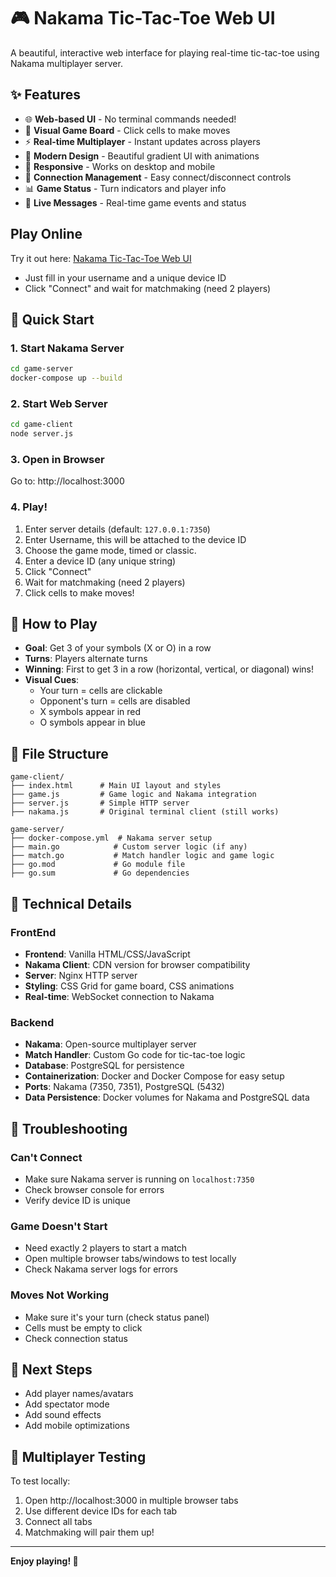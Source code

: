 # 🎮 Nakama Tic-Tac-Toe Web UI

A beautiful, interactive web interface for playing real-time tic-tac-toe using Nakama multiplayer server.

## ✨ Features

- 🌐 **Web-based UI** - No terminal commands needed!
- 🎯 **Visual Game Board** - Click cells to make moves
- ⚡ **Real-time Multiplayer** - Instant updates across players
- 🎨 **Modern Design** - Beautiful gradient UI with animations
- 📱 **Responsive** - Works on desktop and mobile
- 🔌 **Connection Management** - Easy connect/disconnect controls
- 📊 **Game Status** - Turn indicators and player info
- 💬 **Live Messages** - Real-time game events and status

## Play Online
Try it out here: [Nakama Tic-Tac-Toe Web UI](http://3.109.202.60)
- Just fill in your username and a unique device ID
- Click "Connect" and wait for matchmaking (need 2 players)

## 🚀 Quick Start

### 1. Start Nakama Server
```bash
cd game-server
docker-compose up --build
```

### 2. Start Web Server
```bash
cd game-client
node server.js
```

### 3. Open in Browser
Go to: http://localhost:3000

### 4. Play!
1. Enter server details (default: `127.0.0.1:7350`)
2. Enter Username, this will be attached to the device ID
3. Choose the game mode, timed or classic.
4. Enter a device ID (any unique string)
5. Click "Connect"
6. Wait for matchmaking (need 2 players)
7. Click cells to make moves!

## 🎯 How to Play

- **Goal**: Get 3 of your symbols (X or O) in a row
- **Turns**: Players alternate turns
- **Winning**: First to get 3 in a row (horizontal, vertical, or diagonal) wins!
- **Visual Cues**: 
  - Your turn = cells are clickable
  - Opponent's turn = cells are disabled
  - X symbols appear in red
  - O symbols appear in blue

## 📁 File Structure

```
game-client/
├── index.html      # Main UI layout and styles
├── game.js         # Game logic and Nakama integration  
├── server.js       # Simple HTTP server
├── nakama.js       # Original terminal client (still works)
```

```
game-server/
├── docker-compose.yml  # Nakama server setup
├── main.go            # Custom server logic (if any)
├── match.go           # Match handler logic and game logic
├── go.mod             # Go module file
├── go.sum             # Go dependencies

```

## 🔧 Technical Details

### FrontEnd
- **Frontend**: Vanilla HTML/CSS/JavaScript
- **Nakama Client**: CDN version for browser compatibility
- **Server**: Nginx HTTP server
- **Styling**: CSS Grid for game board, CSS animations
- **Real-time**: WebSocket connection to Nakama

### Backend
- **Nakama**: Open-source multiplayer server
- **Match Handler**: Custom Go code for tic-tac-toe logic
- **Database**: PostgreSQL for persistence
- **Containerization**: Docker and Docker Compose for easy setup 
- **Ports**: Nakama (7350, 7351), PostgreSQL (5432)
- **Data Persistence**: Docker volumes for Nakama and PostgreSQL data


## 🐛 Troubleshooting

### Can't Connect
- Make sure Nakama server is running on `localhost:7350`
- Check browser console for errors
- Verify device ID is unique

### Game Doesn't Start
- Need exactly 2 players to start a match
- Open multiple browser tabs/windows to test locally
- Check Nakama server logs for errors

### Moves Not Working
- Make sure it's your turn (check status panel)
- Cells must be empty to click
- Check connection status

## 🚀 Next Steps

- Add player names/avatars
- Add spectator mode
- Add sound effects
- Add mobile optimizations

## 🤝 Multiplayer Testing

To test locally:
1. Open http://localhost:3000 in multiple browser tabs
2. Use different device IDs for each tab
3. Connect all tabs
4. Matchmaking will pair them up!

---

**Enjoy playing! 🎉**